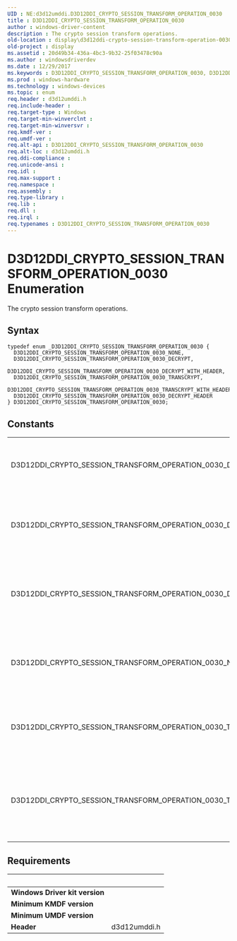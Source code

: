 ```yaml
---
UID : NE:d3d12umddi.D3D12DDI_CRYPTO_SESSION_TRANSFORM_OPERATION_0030
title : D3D12DDI_CRYPTO_SESSION_TRANSFORM_OPERATION_0030
author : windows-driver-content
description : The crypto session transform operations.
old-location : display\d3d12ddi-crypto-session-transform-operation-0030.htm
old-project : display
ms.assetid : 20d49b34-436a-4bc3-9b32-25f03478c90a
ms.author : windowsdriverdev
ms.date : 12/29/2017
ms.keywords : D3D12DDI_CRYPTO_SESSION_TRANSFORM_OPERATION_0030, D3D12DDI_CRYPTO_SESSION_TRANSFORM_OPERATION_0030
ms.prod : windows-hardware
ms.technology : windows-devices
ms.topic : enum
req.header : d3d12umddi.h
req.include-header : 
req.target-type : Windows
req.target-min-winverclnt : 
req.target-min-winversvr : 
req.kmdf-ver : 
req.umdf-ver : 
req.alt-api : D3D12DDI_CRYPTO_SESSION_TRANSFORM_OPERATION_0030
req.alt-loc : d3d12umddi.h
req.ddi-compliance : 
req.unicode-ansi : 
req.idl : 
req.max-support : 
req.namespace : 
req.assembly : 
req.type-library : 
req.lib : 
req.dll : 
req.irql : 
req.typenames : D3D12DDI_CRYPTO_SESSION_TRANSFORM_OPERATION_0030
---
```


# D3D12DDI_CRYPTO_SESSION_TRANSFORM_OPERATION_0030 Enumeration
The crypto session transform operations.

## Syntax
````
typedef enum _D3D12DDI_CRYPTO_SESSION_TRANSFORM_OPERATION_0030 { 
  D3D12DDI_CRYPTO_SESSION_TRANSFORM_OPERATION_0030_NONE,
  D3D12DDI_CRYPTO_SESSION_TRANSFORM_OPERATION_0030_DECRYPT,
  D3D12DDI_CRYPTO_SESSION_TRANSFORM_OPERATION_0030_DECRYPT_WITH_HEADER,
  D3D12DDI_CRYPTO_SESSION_TRANSFORM_OPERATION_0030_TRANSCRYPT,
  D3D12DDI_CRYPTO_SESSION_TRANSFORM_OPERATION_0030_TRANSCRYPT_WITH_HEADER,
  D3D12DDI_CRYPTO_SESSION_TRANSFORM_OPERATION_0030_DECRYPT_HEADER
} D3D12DDI_CRYPTO_SESSION_TRANSFORM_OPERATION_0030;
````

## Constants

<table>

<tr>
<td>D3D12DDI_CRYPTO_SESSION_TRANSFORM_OPERATION_0030_DECRYPT</td>
<td>The crypto session transform operation is decrypt.</td>
</tr>

<tr>
<td>D3D12DDI_CRYPTO_SESSION_TRANSFORM_OPERATION_0030_DECRYPT_HEADER</td>
<td>The crypto session transform operation is decrypt header.</td>
</tr>

<tr>
<td>D3D12DDI_CRYPTO_SESSION_TRANSFORM_OPERATION_0030_DECRYPT_WITH_HEADER</td>
<td>The crypto session transform operation is decrypt with header.</td>
</tr>

<tr>
<td>D3D12DDI_CRYPTO_SESSION_TRANSFORM_OPERATION_0030_NONE</td>
<td>The crypto session transform operation type is not available.</td>
</tr>

<tr>
<td>D3D12DDI_CRYPTO_SESSION_TRANSFORM_OPERATION_0030_TRANSCRYPT</td>
<td>The crypto session transform operation is transcrypt.</td>
</tr>

<tr>
<td>D3D12DDI_CRYPTO_SESSION_TRANSFORM_OPERATION_0030_TRANSCRYPT_WITH_HEADER</td>
<td>The crypto session transform operation is transcrypt with header.</td>
</tr>
</table>


## Requirements
| &nbsp; | &nbsp; |
| ---- |:---- |
| **Windows Driver kit version** |  |
| **Minimum KMDF version** |  |
| **Minimum UMDF version** |  |
| **Header** | d3d12umddi.h |